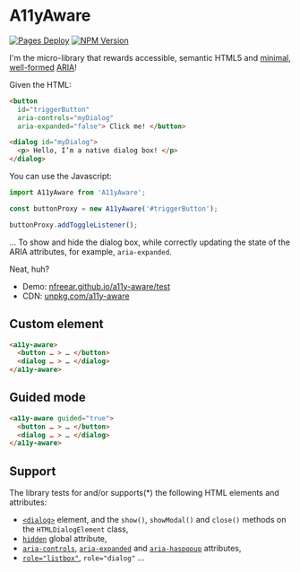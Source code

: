 
# A11yAware

[![Pages Deploy][ci-badge]][ci]
[![NPM Version][npm-badge]][npm]

I'm the micro-library that rewards accessible, semantic HTML5 and [minimal][rule1], [well-formed][conform] [ARIA][]!

Given the HTML:

```html
<button
  id="triggerButton"
  aria-controls="myDialog"
  aria-expanded="false"> Click me! </button>

<dialog id="myDialog">
  <p> Hello, I’m a native dialog box! </p>
</dialog>
```

You can use the Javascript:

```js
import A11yAware from 'A11yAware';

const buttonProxy = new A11yAware('#triggerButton');

buttonProxy.addToggleListener();
```

… To show and hide the dialog box, while correctly updating the state of the ARIA attributes, for example, `aria-expanded`.

Neat, huh?

* Demo: [nfreear.github.io/a11y-aware/test][ghp]
* CDN: [unpkg.com/a11y-aware][up]

## Custom element

```html
<a11y-aware>
  <button … > … </button>
  <dialog … > … </dialog>
</a11y-aware>
```

## Guided mode

```html
<a11y-aware guided="true">
  <button … > … </button>
  <dialog … > … </dialog>
</a11y-aware>
```

## Support

The library tests for and/or supports(*) the following HTML elements and attributes:

* [`<dialog>`][dlg-elem] element, and the `show()`, `showModal()` and `close()` methods on the `HTMLDialogElement` class,
* [`hidden`][hidden] global attribute,
* [`aria-controls`][aria-controls], [`aria-expanded`][aria-expanded] and [`aria-haspopup`][aria-haspopup] attributes,
* [`role="listbox"`][listbox], `role="dialog"` …

[up]: https://unpkg.com/a11y-aware
[ghp]: https://nfreear.github.io/a11y-aware/test/good.html
[pen demo]: https://codepen.io/nfreear/pen/poMbKzj
[rule1]: https://www.w3.org/TR/using-aria/#rule1
  "First rule of ARIA - Don't use ARIA!"
[guide]: https://www.w3.org/TR/html-aria/#author-guidance-to-avoid-incorrect-use-of-aria
[conform]: https://www.w3.org/TR/html-aria/#docconformance
  "ARIA in HTML: Document conformance…"
[aria]: https://www.w3.org/TR/wai-aria-1.2/
  "Accessible Rich Internet Applications (WAI-ARIA) 1.2, W3C Recommendation, 06 June 2023"
[aria-controls]: https://w3.org/TR/wai-aria-1.2/#aria-controls
[aria-expanded]: https://w3.org/TR/wai-aria-1.2/#aria-expanded
[aria-haspopup]: https://w3.org/TR/wai-aria-1.2/#aria-haspopup
[listbox]: https://w3.org/TR/wai-aria-1.2/#listbox
[dlg-elem]: https://developer.mozilla.org/en-US/docs/Web/HTML/Element/dialog
[hidden]: https://developer.mozilla.org/en-US/docs/Web/HTML/Global_attributes/hidden
  "'hidden' global attribute, MDN"
[spec-hddn]: https://html.spec.whatwg.org/multipage/interaction.html#the-hidden-attribute
[pen orig]: https://codepen.io/nfreear/pen/VwoeGpx
[accname]: https://github.com/google/accessible-name
[dom-accessibility-api]: https://github.com/eps1lon/dom-accessibility-api

[ci]: https://github.com/nfreear/a11y-aware/actions/workflows/node.js.yml
[ci-badge]: https://github.com/nfreear/a11y-aware/actions/workflows/node.js.yml/badge.svg
[npm]: https://www.npmjs.com/package/a11y-aware
[npm-badge]: https://img.shields.io/npm/v/a11y-aware
